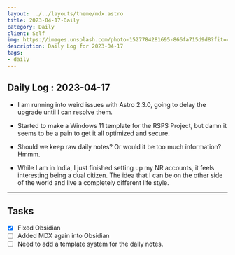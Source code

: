 ```yaml
---
layout: ../../layouts/theme/mdx.astro
title: 2023-04-17-Daily
category: Daily
client: Self
img: https://images.unsplash.com/photo-1527784281695-866fa715d9d8?fit=crop&w=1400&h=700&q=75
description: Daily Log for 2023-04-17
tags:
- daily
---
```


## Daily Log : 2023-04-17

- I am running into weird issues with Astro 2.3.0, going to delay the upgrade until I can resolve them.

- Started to make a Windows 11 template for the RSPS Project,  but damn it seems to be a pain to get it all optimized and secure.

- Should we keep raw daily notes? Or would it be too much information? Hmmm.

- While I am in India, I just finished setting up my NR accounts, it feels interesting being a dual citizen. The idea that I can be on the other side of the world and live a completely different life style.


---

## Tasks

- [x] Fixed Obsidian
- [ ] Added MDX again into Obsidian
- [ ] Need to add a template system for the daily notes.